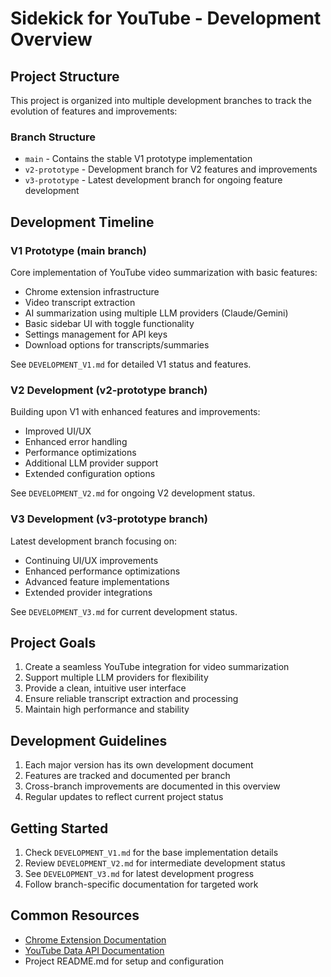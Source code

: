 # Sidekick for YouTube - Development Overview

## Project Structure
This project is organized into multiple development branches to track the evolution of features and improvements:

### Branch Structure
- `main` - Contains the stable V1 prototype implementation
- `v2-prototype` - Development branch for V2 features and improvements
- `v3-prototype` - Latest development branch for ongoing feature development

## Development Timeline

### V1 Prototype (main branch)
Core implementation of YouTube video summarization with basic features:
- Chrome extension infrastructure
- Video transcript extraction
- AI summarization using multiple LLM providers (Claude/Gemini)
- Basic sidebar UI with toggle functionality
- Settings management for API keys
- Download options for transcripts/summaries

See `DEVELOPMENT_V1.md` for detailed V1 status and features.

### V2 Development (v2-prototype branch)
Building upon V1 with enhanced features and improvements:
- Improved UI/UX
- Enhanced error handling
- Performance optimizations
- Additional LLM provider support
- Extended configuration options

See `DEVELOPMENT_V2.md` for ongoing V2 development status.

### V3 Development (v3-prototype branch)
Latest development branch focusing on:
- Continuing UI/UX improvements
- Enhanced performance optimizations
- Advanced feature implementations
- Extended provider integrations

See `DEVELOPMENT_V3.md` for current development status.

## Project Goals
1. Create a seamless YouTube integration for video summarization
2. Support multiple LLM providers for flexibility
3. Provide a clean, intuitive user interface
4. Ensure reliable transcript extraction and processing
5. Maintain high performance and stability

## Development Guidelines
1. Each major version has its own development document
2. Features are tracked and documented per branch
3. Cross-branch improvements are documented in this overview
4. Regular updates to reflect current project status

## Getting Started
1. Check `DEVELOPMENT_V1.md` for the base implementation details
2. Review `DEVELOPMENT_V2.md` for intermediate development status
3. See `DEVELOPMENT_V3.md` for latest development progress
4. Follow branch-specific documentation for targeted work

## Common Resources
- [Chrome Extension Documentation](https://developer.chrome.com/docs/extensions/mv3/)
- [YouTube Data API Documentation](https://developers.google.com/youtube/v3)
- Project README.md for setup and configuration